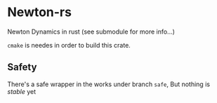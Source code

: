 # Newton-rs

Newton Dynamics in rust (see submodule for more info...)

`cmake` is needes in order to build this crate.

## Safety

There's a safe wrapper in the works under branch `safe`, But nothing is *stable* yet
